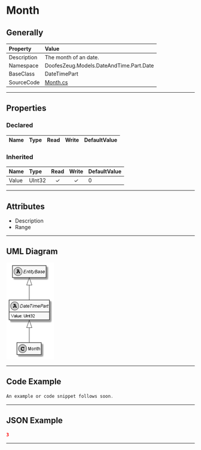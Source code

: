 ﻿# Month

## Generally

|Property|Value|
|:-|:-|
|Description|The month of an date.|
|Namespace|DoofesZeug.Models.DateAndTime.Part.Date|
|BaseClass|DateTimePart|
|SourceCode|[Month.cs](../../../../DoofesZeug.Library/Src/Models/DateAndTime/Part/Date/Month.cs)|

---

## Properties

### Declared

|Name|Type|Read|Write|DefaultValue|
|:---|:---|:--:|:---:|:-----------|

### Inherited

|Name|Type|Read|Write|DefaultValue|
|:---|:---|:--:|:---:|:-----------|
|Value|UInt32|&#x2713;|&#x2713;|0|

---

## Attributes

- Description
- Range

---

## UML Diagram

![Month.png](./Month.png "Month")

---

## Code Example

```cs
An example or code snippet follows soon.
```

---

## JSON Example

```json
3
```

---

